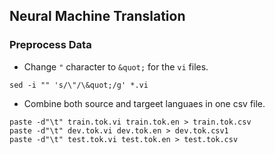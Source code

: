 ## Neural Machine Translation


### Preprocess Data

- Change `"` character to `&quot;` for the `vi` files.

```
sed -i "" 's/\"/\&quot;/g' *.vi
```

- Combine both source and targeet languaes in one csv file.

```
paste -d"\t" train.tok.vi train.tok.en > train.tok.csv
paste -d"\t" dev.tok.vi dev.tok.en > dev.tok.csv1
paste -d"\t" test.tok.vi test.tok.en > test.tok.csv
```
